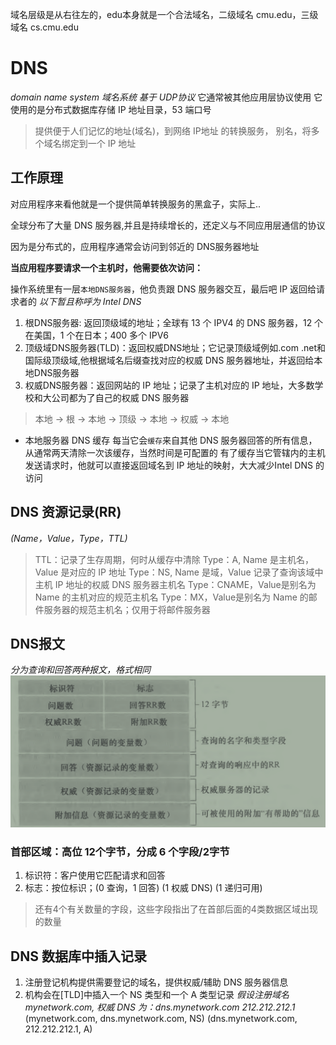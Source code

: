 域名层级是从右往左的，edu本身就是一个合法域名，二级域名 cmu.edu，三级域名 cs.cmu.edu

# DNS
*domain name system 域名系统 基于 UDP协议*
它通常被其他应用层协议使用
它使用的是分布式数据库存储 IP 地址目录，53 端口号

> 提供便于人们记忆的地址(域名)，到网络 IP地址 的转换服务，
> 别名，将多个域名绑定到一个 IP 地址

## 工作原理
对应用程序来看他就是一个提供简单转换服务的黑盒子，实际上..

全球分布了大量 DNS 服务器,并且是持续增长的，还定义与不同应用层通信的协议

因为是分布式的，应用程序通常会访问到邻近的 DNS服务器地址

**当应用程序要请求一个主机时，他需要依次访问：**

操作系统里有一层`本地DNS服务器`，他负责跟 DNS 服务器交互，最后吧 IP 返回给请求者的
*以下暂且称呼为 Intel DNS*
1. 根DNS服务器: 返回顶级域的地址；全球有 13 个 IPV4 的 DNS 服务器，12 个在美国，1 个在日本；400 多个 IPV6
2. 顶级域DNS服务器(TLD)：返回权威DNS地址；它记录顶级域例如.com .net和国际级顶级域,他根据域名后缀查找对应的权威 DNS 服务器地址，并返回给本地DNS服务器
3. 权威DNS服务器：返回网站的 IP 地址；记录了主机对应的 IP 地址，大多数学校和大公司都为了自己的权威 DNS 服务器
> 本地 -> 根 -> 本地 -> 顶级 -> 本地 -> 权威 -> 本地

* 本地服务器 DNS 缓存
每当它会`缓存`来自其他 DNS 服务器回答的所有信息，从通常两天清除一次该缓存，当然时间是可配置的
有了缓存当它管辖内的主机发送请求时，他就可以直接返回域名到 IP 地址的映射，大大减少Intel DNS 的访问


## DNS 资源记录(RR)
*(Name，Value，Type，TTL)*

> TTL：记录了生存周期，何时从缓存中清除
> Type：A, Name 是主机名，Value 是对应的 IP 地址
> Type：NS, Name 是域，Value 记录了查询该域中主机 IP 地址的权威 DNS 服务器主机名
> Type：CNAME，Value是别名为 Name 的主机对应的规范主机名
> Type：MX，Value是别名为 Name 的邮件服务器的规范主机名；仅用于将邮件服务器


## DNS报文
*分为查询和回答两种报文，格式相同*
![DNS 报文格式](./../DNS%20报文格式.png)

### 首部区域：高位 12个字节，分成 6 个字段/2字节

1. 标识符：客户使用它匹配请求和回答
2. 标志：按位标识；(0 查询，1 回答) (1 权威 DNS) (1 递归可用)
> 还有4个有关数量的字段，这些字段指出了在首部后面的4类数据区域出现的数量


## DNS 数据库中插入记录
1. 注册登记机构提供需要登记的域名，提供权威/辅助 DNS 服务器信息
2. 机构会在[TLD]中插入一个 NS 类型和一个 A 类型记录
*假设注册域名 mynetwork.com, 权威 DNS 为：dns.mynetwork.com 212.212.212.1*
(mynetwork.com, dns.mynetwork.com, NS)
(dns.mynetwork.com, 212.212.212.1, A)







